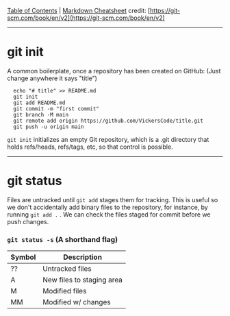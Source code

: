[Table of Contents](../README.md) | [Markdown Cheatsheet](/Markdown%20Cheatsheet.md)
credit: [https://git-scm.com/book/en/v2](https://git-scm.com/book/en/v2)

***
# git init

A common boilerplate, once a repository has been created on GitHub: (Just change anywhere it says "title")

```
  echo "# title" >> README.md
  git init
  git add README.md
  git commit -m "first commit"
  git branch -M main
  git remote add origin https://github.com/VickersCode/title.git
  git push -u origin main
  ```

`git init` initializes an empty Git repository, which is a .git directory that holds refs/heads, refs/tags, etc, so that control is possible. 

___

# git status

Files are untracked until `git add` stages them for tracking.
This is useful so we don't accidentally add binary files to the repository, for instance, by running `git add .` . We can check the files staged for commit before we push changes.

### `git status -s` (A shorthand flag)

| Symbol | Description |
| -----| ---------------------------|
| ?? | Untracked files |
| A | New files to staging area |
| M | Modified files |
| MM | Modified w/ changes |


